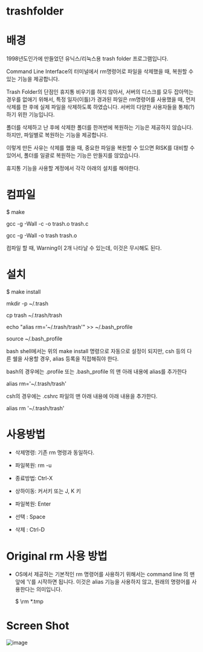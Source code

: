 # trashfolder

# 배경

1998년도인가에 만들었던 유닉스/리눅스용 trash folder 프로그램입니다. 

Command Line Interface의 터미널에서 rm명령어로 파일을 삭제했을 때, 복원할 수 있는 기능을 제공합니다. 

Trash Folder의 단점인 휴지통 비우기를 하지 않아서, 서버의 디스크를 모두 잡아먹는 경우를 없애기 위해서, 특정 일자(이틀)가 경과된 파일은 rm명령어를 사용했을 때, 먼저 삭제를 한 후에 실제 파일을 삭제하도록 하였습니다. 
서버의 다양한 사용자들을 통제(?)하기 위한 기능입니다. 

폴더를 삭제하고 난 후에 삭제한 폴더를 한꺼번에 복원하는 기능은 제공하지 않습니다.  하지만, 파일별로 복원하는 기능을 제공합니다.

이렇게 만든 사유는 삭제를 했을 때, 중요한 파일을 복원할 수 있으면 RISK를 대비할 수 있어서, 폴더를 일괄로 복원하는 기능은 만들지를 않았습니다. 


휴지통 기능을 사용할 계정에서 각각 아래의 설치를 해야한다.

# 컴파일

$ make

gcc -g  -Wall   -c -o trash.o trash.c

gcc -g  -Wall -o trash trash.o


컴파일 할 때, Warning이 2개 나타날 수 있는데, 이것은 무시해도 된다.


# 설치


$ make install

mkdir -p ~/.trash

cp trash ~/.trash/trash

echo "alias rm='~/.trash/trash'" >> ~/.bash_profile

source ~/.bash_profile



 bash shell에서는 위의 make install 명령으로 자동으로 설정이 되지만, csh 등의 다른 쉘을 사용할 경우, alias 등록을 직접해줘야 한다.
 
 bash의 경우에는 .profile 또는 .bash_profile 의 맨 아래 내용에 alias를 추가한다
 
 alias rm='~/.trash/trash'
 
 
 csh의 경우에는 .cshrc 파일의 맨 아래 내용에 아래 내용을 추가한다.
 
 alias rm '~/.trash/trash'


# 사용방법

 - 삭제명령: 기존 rm 명령과 동일하다.
 - 파일복원: rm -u

 - 종료방법: Ctrl-X
 - 상하이동: 커서키 또는 J, K 키
 - 파일복원: Enter
 - 선택   : Space
 - 삭제   : Ctrl-D
 
# Original rm 사용 방법
 - OS에서 제공하는 기본적인 rm 명령어를 사용하기 위해서는 command line 의 맨 앞에 '\\'를 시작하면 됩니다. 이것은 alias 기능을 사용하지 않고, 원래의 명령어를 사용한다는 의미입니다. 
 
   $ \rm *.tmp
 
 
# Screen Shot
![image](https://user-images.githubusercontent.com/20812684/122073134-2ab39c00-ce33-11eb-97a4-a7905479a437.png)

